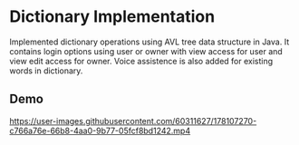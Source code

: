 
# Dictionary Implementation

Implemented dictionary operations using AVL tree data structure in Java.
It contains login options using user or owner with view access for user and view edit access for owner.
Voice assistence is also added for existing words in dictionary.


## Demo





https://user-images.githubusercontent.com/60311627/178107270-c766a76e-66b8-4aa0-9b77-05fcf8bd1242.mp4


